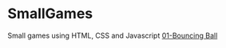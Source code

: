 # SmallGames
Small games using HTML, CSS and Javascript
[01-Bouncing Ball](https://github.com/wang-chenyu/SmallGames/blob/master/Images/01-Bouncing%20Ball.png)
